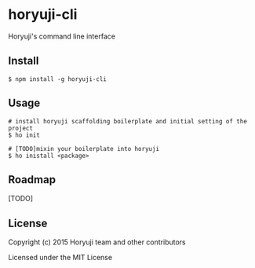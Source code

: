 # horyuji-cli
Horyuji's command line interface

## Install

```
$ npm install -g horyuji-cli
```

## Usage

```
# install horyuji scaffolding boilerplate and initial setting of the project
$ ho init

# [TODO]mixin your boilerplate into horyuji
$ ho inistall <package>
```

## Roadmap

[TODO]

## License

Copyright (c) 2015 Horyuji team and other contributors

Licensed under the MIT License
